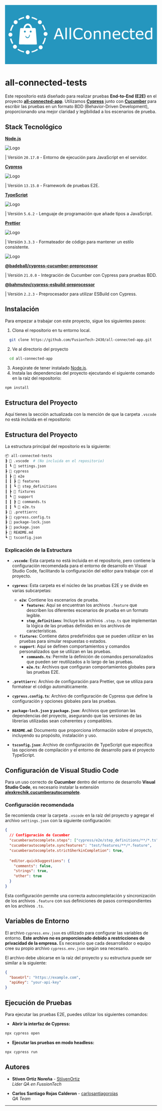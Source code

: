 ## ![Logo](https://github.com/FusionTech-2430/.github/blob/main/profile/Banner2.png?raw=true)

# all-connected-tests

Este repositorio está diseñado para realizar pruebas **End-to-End (E2E)** en el proyecto **[all-connected-app](https://github.com/FusionTech-2430/all-connected-app)**. Utilizamos **[Cypress](https://www.cypress.io/)** junto con **[Cucumber](https://github.com/badeball/cypress-cucumber-preprocessor)** para escribir las pruebas en un formato BDD (Behavior-Driven Development), proporcionando una mejor claridad y legibilidad a los escenarios de prueba.

## Stack Tecnológico

**[Node.js](https://nodejs.org/)**

<img src="https://cdn.jsdelivr.net/gh/devicons/devicon@latest/icons/nodejs/nodejs-original.svg" alt="Logo" width="50" />

| Versión `20.17.0` - Entorno de ejecución para JavaScript en el servidor.

**[Cypress](https://www.cypress.io/)**

<img src="https://cdn.jsdelivr.net/gh/devicons/devicon@latest/icons/cypressio/cypressio-original.svg" alt="Logo" width="50" />

| Versión `13.15.0` - Framework de pruebas E2E.

**[TypeScript](https://www.typescriptlang.org/)**

<img src="https://cdn.jsdelivr.net/gh/devicons/devicon@latest/icons/typescript/typescript-original.svg" alt="Logo" width="50" />

| Versión `5.6.2` - Lenguaje de programación que añade tipos a JavaScript.

**[Prettier](https://prettier.io/)**

<img src="https://i.pinimg.com/originals/9f/fc/f2/9ffcf282613324a0c7dee0dfafc90e34.png" alt="Logo" width="50" />

| Versión `3.3.3` - Formateador de código para mantener un estilo consistente.

<img src="https://cdn.jsdelivr.net/gh/devicons/devicon@latest/icons/cucumber/cucumber-plain.svg" alt="Logo" width="50" />

**[@badeball/cypress-cucumber-preprocessor](https://github.com/badeball/cypress-cucumber-preprocessor)**

| Versión `21.0.0` - Integración de Cucumber con Cypress para pruebas BDD.

**[@bahmutov/cypress-esbuild-preprocessor](https://github.com/bahmutov/cypress-esbuild-preprocessor)**

| Versión `2.2.3` - Preprocesador para utilizar ESBuild con Cypress.

## Instalación

Para empezar a trabajar con este proyecto, sigue los siguientes pasos:

1. Clona el repositorio en tu entorno local.

```bash
  git clone https://github.com/FusionTech-2430/all-connected-app.git
```

2. Ve al directorio del proyecto

```bash
  cd all-connected-app
```

3. Asegúrate de tener instalado [Node.js](https://nodejs.org/).
4. Instala las dependencias del proyecto ejecutando el siguiente comando en la raíz del repositorio:

```bash
npm install
```

## Estructura del Proyecto

Aquí tienes la sección actualizada con la mención de que la carpeta `.vscode` no está incluida en el repositorio:

## Estructura del Proyecto

La estructura principal del repositorio es la siguiente:

```bash
📦 all-connected-tests
┣ 📂 .vscode  # (No incluida en el repositorio)
┃ ┗ 📜 settings.json
┣ 📂 cypress
┃ ┣ 📂 e2e
┃ ┃ ┣ 📂 features
┃ ┃ ┗ 📂 step_definitions
┃ ┣ 📂 fixtures
┃ ┗ 📂 support
┃ ┃ ┣ 📜 commands.ts
┃ ┃ ┗ 📜 e2e.ts
┣ 📜 .prettierrc
┣ 📜 cypress.config.ts
┣ 📜 package-lock.json
┣ 📜 package.json
┣ 📜 README.md
┗ 📜 tsconfig.json
```

### Explicación de la Estructura

- **`.vscode`**: Esta carpeta no está incluida en el repositorio, pero contiene la configuración recomendada para el entorno de desarrollo en Visual Studio Code, facilitando la configuración del editor para trabajar con el proyecto.
- **`cypress`**: Esta carpeta es el núcleo de las pruebas E2E y se divide en varias subcarpetas:

  - **`e2e`**: Contiene los escenarios de prueba.
    - **`features`**: Aquí se encuentran los archivos `.feature` que describen los diferentes escenarios de prueba en un formato legible.
    - **`step_definitions`**: Incluye los archivos `.step.ts` que implementan la lógica de las pruebas definidas en los archivos de características.
  - **`fixtures`**: Contiene datos predefinidos que se pueden utilizar en las pruebas para simular respuestas o estados.
  - **`support`**: Aquí se definen comportamientos y comandos personalizados que se utilizan en las pruebas.
    - **`commands.ts`**: Permite la definición de comandos personalizados que pueden ser reutilizados a lo largo de las pruebas.
    - **`e2e.ts`**: Archivos que configuran comportamientos globales para las pruebas E2E.

- **`.prettierrc`**: Archivo de configuración para Prettier, que se utiliza para formatear el código automáticamente.

- **`cypress.config.ts`**: Archivo de configuración de Cypress que define la configuración y opciones globales para las pruebas.

- **`package-lock.json` y `package.json`**: Archivos que gestionan las dependencias del proyecto, asegurando que las versiones de las librerías utilizadas sean coherentes y compatibles.

- **`README.md`**: Documento que proporciona información sobre el proyecto, incluyendo su propósito, instalación y uso.

- **`tsconfig.json`**: Archivo de configuración de TypeScript que especifica las opciones de compilación y el entorno de desarrollo para el proyecto TypeScript.

## Configuración de Visual Studio Code

Para un uso correcto de **Cucumber** dentro del entorno de desarrollo **Visual Studio Code**, es necesario instalar la extensión **[alexkrechik.cucumberautocomplete](https://marketplace.visualstudio.com/items?itemName=alexkrechik.cucumberautocomplete)**.

### Configuración recomendada

Se recomienda crear la carpeta `.vscode` en la raíz del proyecto y agregar el archivo `settings.json` con la siguiente configuración:

```json
{
  // Configuración de Cucumber
  "cucumberautocomplete.steps": ["cypress/e2e/step_definitions/**/*.ts"],
  "cucumberautocomplete.syncfeatures": "test/features/**/*.feature",
  "cucumberautocomplete.strictGherkinCompletion": true,

  "editor.quickSuggestions": {
    "comments": false,
    "strings": true,
    "other": true
  }
}
```

Esta configuración permite una correcta autocompletación y sincronización de los archivos `.feature` con sus definiciones de pasos correspondientes en los archivos `.ts`.

## Variables de Entorno

El archivo `cypress.env.json` es utilizado para configurar las variables de entorno. **Este archivo no es proporcionado debido a restricciones de privacidad de la empresa.** Es necesario que cada desarrollador o equipo cree su propio archivo `cypress.env.json` según sea necesario.

El archivo debe ubicarse en la raíz del proyecto y su estructura puede ser similar a la siguiente:

```json
{
  "baseUrl": "https://example.com",
  "apiKey": "your-api-key"
}
```

## Ejecución de Pruebas

Para ejecutar las pruebas E2E, puedes utilizar los siguientes comandos:

- **Abrir la interfaz de Cypress:**

```bash
npx cypress open
```

- **Ejecutar las pruebas en modo headless:**

```bash
npx cypress run
```

## Autores

- **Stiven Ortiz Noreña** - [StiivenOrtiz](https://github.com/StiivenOrtiz)  
  _Líder QA en FussionTech_

- **Carlos Santiago Rojas Calderon** - [carlosantiagorojas](https://github.com/carlosantiagorojas)  
  _QA Team_

---

